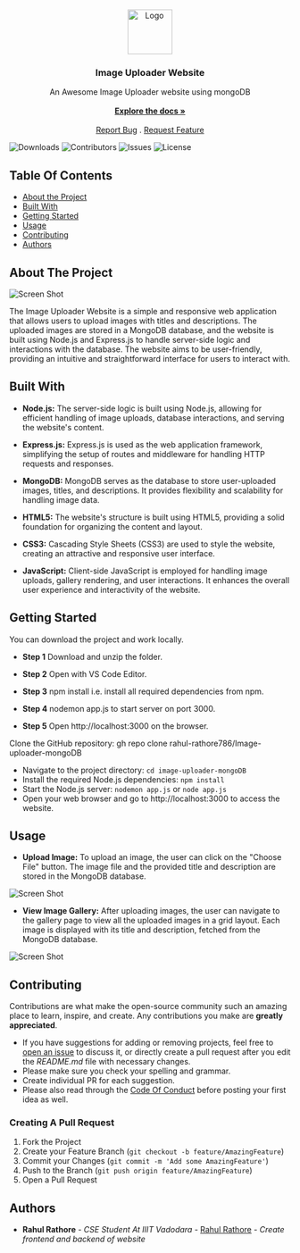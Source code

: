 <br/>
<p align="center">
  <a href="https://github.com/rahul-rathore786/Image-uploader-mongoDB">
    <img src="https://www.linkpicture.com/q/img-up-icon.png" alt="Logo" width="80" height="80">
  </a>

  <h3 align="center">Image Uploader Website </h3>

  <p align="center">
    An Awesome Image Uploader website using mongoDB
    <br/>
    <br/>
    <a href="https://github.com/rahul-rathore786/Image-uploader-mongoDB"><strong>Explore the docs »</strong></a>
    <br/>
    <br/>
    <a href="https://github.com/rahul-rathore786/Image-uploader-mongoDB/issues">Report Bug</a>
    .
    <a href="https://github.com/rahul-rathore786/Image-uploader-mongoDB/issues">Request Feature</a>
  </p>
</p>

![Downloads](https://img.shields.io/github/downloads/rahul-rathore786/Image-uploader-mongoDB/total) ![Contributors](https://img.shields.io/github/contributors/rahul-rathore786/Image-uploader-mongoDB?color=dark-green) ![Issues](https://img.shields.io/github/issues/rahul-rathore786/Image-uploader-mongoDB) ![License](https://img.shields.io/github/license/rahul-rathore786/Image-uploader-mongoDB) 

## Table Of Contents

* [About the Project](#about-the-project)
* [Built With](#built-with)
* [Getting Started](#getting-started)
* [Usage](#usage)
* [Contributing](#contributing)
* [Authors](#authors)

## About The Project

![Screen Shot](https://www.linkpicture.com/q/img-up1.png)

The Image Uploader Website is a simple and responsive web application that allows users to upload images with titles and descriptions. The uploaded images are stored in a MongoDB database, and the website is built using Node.js and Express.js to handle server-side logic and interactions with the database. The website aims to be user-friendly, providing an intuitive and straightforward interface for users to interact with.

## Built With

* **Node.js:** The server-side logic is built using Node.js, allowing for efficient handling of image uploads, database interactions, and serving the website's content.

* **Express.js:** Express.js is used as the web application framework, simplifying the setup of routes and middleware for handling HTTP requests and responses.

* **MongoDB:** MongoDB serves as the database to store user-uploaded images, titles, and descriptions. It provides flexibility and scalability for handling image data.

* **HTML5:** The website's structure is built using HTML5, providing a solid foundation for organizing the content and layout.

* **CSS3:** Cascading Style Sheets (CSS3) are used to style the website, creating an attractive and responsive user interface.

* **JavaScript:** Client-side JavaScript is employed for handling image uploads, gallery rendering, and user interactions. It enhances the overall user experience and interactivity of the website.

## Getting Started

You can download the project and work locally.

* **Step 1** Download and unzip the folder.

* **Step 2** Open with VS Code Editor.

* **Step 3** npm install i.e. install all required dependencies from npm.

* **Step 4** nodemon app.js to start server on port 3000.

* **Step 5** Open http://localhost:3000 on the browser. 

Clone the GitHub repository: gh repo clone rahul-rathore786/Image-uploader-mongoDB

* Navigate to the project directory: `cd image-uploader-mongoDB`
* Install the required Node.js dependencies: `npm install`
* Start the Node.js server: `nodemon app.js` or `node app.js`
* Open your web browser and go to http://localhost:3000 to access the website.
 

## Usage

* **Upload Image:** To upload an image, the user can click on the "Choose File" button. The image file and the provided title and description are stored in the MongoDB database.

![Screen Shot](https://www.linkpicture.com/q/img-up1.png)

* **View Image Gallery:** After uploading images, the user can navigate to the gallery page to view all the uploaded images in a grid layout. Each image is displayed with its title and description, fetched from the MongoDB database.

![Screen Shot](https://www.linkpicture.com/q/img-up2.png)

## Contributing

Contributions are what make the open-source community such an amazing place to learn, inspire, and create. Any contributions you make are **greatly appreciated**.
* If you have suggestions for adding or removing projects, feel free to [open an issue](https://github.com/rahul-rathore786/Image-uploader-mongoDB/issues/new) to discuss it, or directly create a pull request after you edit the *README.md* file with necessary changes.
* Please make sure you check your spelling and grammar.
* Create individual PR for each suggestion.
* Please also read through the [Code Of Conduct](https://github.com/rahul-rathore786/Image-uploader-mongoDB/blob/main/CODE_OF_CONDUCT.md) before posting your first idea as well.

### Creating A Pull Request

1. Fork the Project
2. Create your Feature Branch (`git checkout -b feature/AmazingFeature`)
3. Commit your Changes (`git commit -m 'Add some AmazingFeature'`)
4. Push to the Branch (`git push origin feature/AmazingFeature`)
5. Open a Pull Request

## Authors

* **Rahul Rathore** - *CSE Student At IIIT Vadodara* - [Rahul Rathore](https://github.com/rahul-rathore786/) - *Create frontend and backend of  website*

